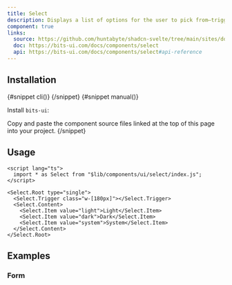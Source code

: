 ```yaml
---
title: Select
description: Displays a list of options for the user to pick from—triggered by a button.
component: true
links:
  source: https://github.com/huntabyte/shadcn-svelte/tree/main/sites/docs/src/lib/registry/default/ui/select
  doc: https://bits-ui.com/docs/components/select
  api: https://bits-ui.com/docs/components/select#api-reference
---
```


<script>
    import { ComponentPreview, PMAddComp, PMInstall, Step, Steps, InstallTabs } from '$lib/components/docs'
</script>

<ComponentPreview name="select-demo">

<div></div>

</ComponentPreview>

## Installation

<InstallTabs>
{#snippet cli()}
<PMAddComp name="select" />
{/snippet}
{#snippet manual()}
<Steps>
<Step>

Install `bits-ui`:

</Step>
<PMInstall command="bits-ui -D" />
<Step>Copy and paste the component source files linked at the top of this page into your project.</Step>
</Steps>
{/snippet}
</InstallTabs>

## Usage

```svelte
<script lang="ts">
  import * as Select from "$lib/components/ui/select/index.js";
</script>

<Select.Root type="single">
  <Select.Trigger class="w-[180px]"></Select.Trigger>
  <Select.Content>
    <Select.Item value="light">Light</Select.Item>
    <Select.Item value="dark">Dark</Select.Item>
    <Select.Item value="system">System</Select.Item>
  </Select.Content>
</Select.Root>
```

## Examples

### Form

<ComponentPreview name="select-form">

<div></div>

</ComponentPreview>
